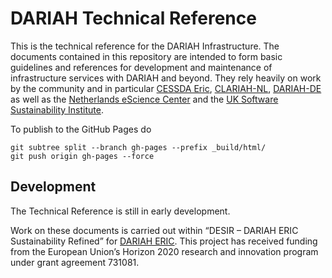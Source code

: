 # DARIAH Technical Reference

This is the technical reference for the DARIAH Infrastructure.
The documents contained in this repository are intended to form basic guidelines and references
for development and maintenance of infrastructure services with DARIAH and beyond.
They rely heavily on work by the community and in particular
[CESSDA Eric](https://www.cessda.eu/), [CLARIAH-NL](https://www.clariah.nl/), [DARIAH-DE](https://de.dariah.eu/) as well as the
[Netherlands eScience Center](https://esciencecenter.nl/) and the [UK Software Sustainability Institute](https://www.software.ac.uk).



To publish to the GitHub Pages do
```
git subtree split --branch gh-pages --prefix _build/html/
git push origin gh-pages --force
```


## Development

The Technical Reference is still in early development.

Work on these documents is carried out within “DESIR – DARIAH ERIC Sustainability Refined” for [DARIAH ERIC](https://www.dariah.eu/).
This project has received funding from the European Union’s Horizon 2020
research and innovation program under grant agreement 731081.
